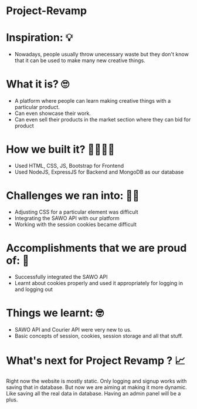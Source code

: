 # Project-Revamp

# Inspiration: 💡
- Nowadays, people usually throw unecessary waste but they don't know that it can be used to make many new creative things.

# What it is? 🙄
- A platform where people can learn making creative things with a particular product.
- Can even showcase their work.
- Can even sell their products in the market section where they can bid for product

# How we built it? 👷‍♂️👷‍♀️
- Used HTML, CSS, JS, Bootstrap for Frontend
- Used NodeJS, ExpressJS for Backend and MongoDB as our database

# Challenges we ran into: 🏃‍♂️
- Adjusting CSS for a particular element was difficult
- Integrating the SAWO API with our platform
- Working with the session cookies became difficult

# Accomplishments that we are proud of: 🤩
- Successfully integrated the SAWO API
- Learnt about cookies properly and used it appropriately for logging in and logging out

# Things we learnt: 🤓
- SAWO API and Courier API were very new to us.
- Basic concepts of session, cookies, session storage and all that stuff.

# What's next for Project Revamp ? 📈
Right now the website is mostly static. Only logging and signup works with saving that in database. But now we are aiming at making it more dynamic. Like saving all the real data in database. Having an admin panel will be a plus.